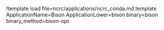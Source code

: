 !template load file=ncrc/applications/ncrc_conda.md.template ApplicationName=Bison ApplicationLower=bison binary=bison binary_method=bison-opt
